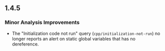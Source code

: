 ## 1.4.5

### Minor Analysis Improvements

* The "Initialization code not run" query (`cpp/initialization-not-run`) no longer reports an alert on static global variables that has no dereference.
